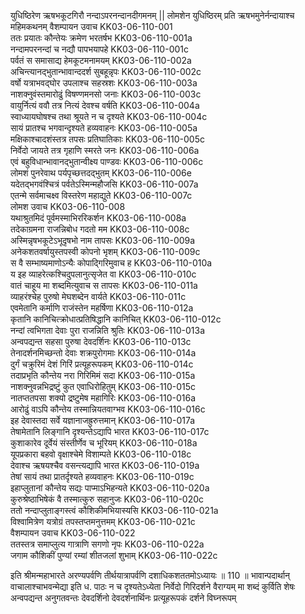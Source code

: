 युधिष्ठिरेण ऋषभकूटगिरौ नन्दाऽपरनन्दानदीगमनम् || लोमशेन युधिष्ठिरम् प्रति ऋषभमुनेर्नन्दायाश्च महिमकथनम्
वैशम्पायन उवाच 	KK03-06-110-001  
ततः प्रयातः कौन्तेयः क्रमेण भरतर्षभ	KK03-06-110-001a  
नन्दामपरनन्दां च नद्यौ पापभयापहे	KK03-06-110-001c  
पर्वतं स समासाद्य हेमकूटमनामयम्	KK03-06-110-002a  
अचिन्त्यानद्भुतान्भावान्ददर्श सुबहून्नृपः	KK03-06-110-002c  
वर्षो यत्राभवद्घोर उपलाश्च सहस्रशः	KK03-06-110-003a  
नाशक्नुवंस्तमारोढुं विषण्णमनसो जनाः	KK03-06-110-003c  
वायुर्नित्यं ववौ तत्र नित्यं देवश्च वर्षति	KK03-06-110-004a  
स्वाध्यायघोषश्च तथा श्रूयते न च दृश्यते	KK03-06-110-004c  
सायं प्रातश्च भगवान्दृश्यते हव्यवाहनः	KK03-06-110-005a  
मक्षिकाश्चादशंस्तत्र तपसः प्रतिघातिकाः	KK03-06-110-005c  
निर्वेदो जायते तत्र गृहाणि स्मरते जनः	KK03-06-110-006a  
एवं बहुविधान्भावानद्भुतान्वीक्ष्य पाण्डवः	KK03-06-110-006c  
लोमशं पुनरेवाथ पर्यपृच्छत्तदद्भुतम्	KK03-06-110-006e  
यदेतद्भगवंश्चित्रं पर्वतेऽस्मिन्महौजसि	KK03-06-110-007a  
एतन्मे सर्वमाचक्ष्व विस्तरेण महाद्युते	KK03-06-110-007c  
लोमश उवाच	KK03-06-110-008  
यथाश्रुतमिदं पूर्वमस्माभिररिकर्शन	KK03-06-110-008a  
तदेकाग्रमना राजन्निबोध गदतो मम	KK03-06-110-008c  
अस्मिन्नृषभकूटेऽभूदृषभो नाम तापसः	KK03-06-110-009a  
अनेकशतवर्षायुस्तपस्वी कोपनो भृशम्	KK03-06-110-009c  
स वै सम्भाष्यमाणोऽन्यैः कोपाद्गिरिमुवाच ह	KK03-06-110-010a  
य इह व्याहरेत्कश्चिदुपलानुत्सृजेत वा	KK03-06-110-010c  
वातं चाहूय मा शब्दमित्युवाच स तापसः	KK03-06-110-011a  
व्याहरंश्चेह पुरुषो मेघशब्देन वार्यते	KK03-06-110-011c  
एवमेतानि कर्माणि राजंस्तेन महर्षिणा	KK03-06-110-012a  
कृतानि कानिचित्क्रोधात्प्रतिषिद्धानि कानिचित्	KK03-06-110-012c  
नन्दां त्वभिगता देवाः पुरा राजन्निति श्रुतिः	KK03-06-110-013a  
अन्वपद्यन्त सहसा पुरुषा देवदर्शिनः	KK03-06-110-013c  
तेनादर्शनमिच्छन्तो देवाः शक्रपुरोगमाः	KK03-06-110-014a  
दुर्गं चक्रुरिमं देशं गिरिं प्रत्यूहरूपकम्	KK03-06-110-014c  
तदाप्रभृति कौन्तेय नरा गिरिमिमं सदा	KK03-06-110-015a  
नाशक्नुवन्नभिद्रष्टुं कुत एवाधिरोहितुम्	KK03-06-110-015c  
नातप्ततपसा शक्यो द्रष्टुमेष महागिरिः	KK03-06-110-016a  
आरोढुं वाऽपि कौन्तेय तस्मान्नियतवाग्भव 	KK03-06-110-016c  
इह देवास्तदा सर्वे यज्ञानाजह्रुरुत्तमान्	KK03-06-110-017a  
तेषामेतानि लिङ्गानि दृश्यन्तेऽद्यापि भारत 	KK03-06-110-017c  
कुशाकारेव दूर्वेयं संस्तीर्णेव च भूरियम्	KK03-06-110-018a  
यूपप्रकारा बहवो वृक्षाश्चेमे विशाम्पते	KK03-06-110-018c  
देवाश्च ऋषयश्चैव वसन्त्यद्यापि भारत 	KK03-06-110-019a  
तेषां सायं तथा प्रातर्दृश्यते हव्यवाहनः	KK03-06-110-019c  
इहाप्लुतानां कौन्तेय सद्यः पाप्माऽभिहन्यते	KK03-06-110-020a  
कुरुश्रेष्ठाभिषेकं वै तस्मात्कुरु सहानुजः 	KK03-06-110-020c  
ततो नन्दाप्लुताङ्गस्त्वं कौशिकीमभियास्यसि	KK03-06-110-021a  
विश्वामित्रेण यत्रोग्रं तपस्तप्तमनुत्तमम्	KK03-06-110-021c  
वैशम्पायन उवाच 	KK03-06-110-022  
ततस्तत्र समाप्लुत्य गात्राणि सगणो नृपः	KK03-06-110-022a  
जगाम कौशिकीं पुण्यां रम्यां शीतजलां शुभाम्	KK03-06-110-022c  

इति श्रीमन्महाभारते अरण्यपर्वणि तीर्थयात्रापर्वणि दशाधिकशततमोऽध्यायः ॥ 110 ॥
भावान्पदार्थान् वाचालाश्चाभवन्मेद्या इति ध. पाठः
न च दृश्यतेऽध्येता निर्वेदो गिरिदर्शने वैराग्यम् 
मा शब्दं कुर्विति शेषः अन्वपद्यन्त अनुगतवन्तः देवदर्शिनो देवदर्शनार्थिनः प्रत्यूहरूपकं दर्शने विघ्नरूपम्

